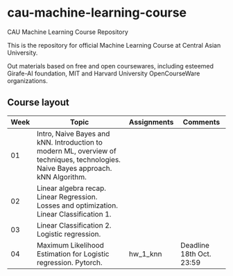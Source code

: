 # cau-machine-learning-course
CAU Machine Learning Course Repository

This is the repository for official Machine Learning Course at Central Asian University. 

Out materials based on free and open coursewares, including esteemed Girafe-AI foundation, MIT and Harvard University OpenCourseWare organizations. 

## Course layout

| Week | Topic                                                                                                                             | Assignments |Comments |
|------|-----------------------------------------------------------------------------------------------------------------------------------|-------------|--|
| 01   | Intro, Naive Bayes and kNN. Introduction to modern ML, overview of techniques, technologies. Naive Bayes approach. kNN Algorithm. |             |  |
| 02   | Linear algebra recap. Linear Regression. Losses and optimization. Linear Classification 1.                                        |             |  |
| 03   | Linear Classification 2. Logistic regression.                                                                                     |             |  |
| 04   | Maximum Likelihood Estimation for Logistic regression. Pytorch.                                                                   | hw_1_knn    |Deadline 18th Oct. 23:59  |

